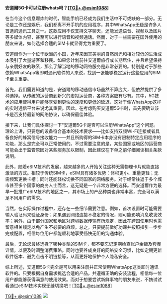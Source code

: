 **安道爾5G卡可以注册whats吗？[[TG💪+ @esim1088](https://t.me/s/esim1088)]**

在当今这个信息爆炸的时代，智能手机已经成为我们生活中不可或缺的一部分。无论是工作还是娱乐，我们都离不开手机的应用程序，其中WhatsApp无疑是许多人首选的通讯工具之一。这款应用不仅支持文字聊天，还能发送语音、视频以及图片等多媒体内容，甚至可以进行语音和视频通话。然而，对于一些需要在国外使用的朋友来说，如何选择合适的SIM卡就显得尤为重要了。

安道爾作为一个位于欧洲的小国，近年来因其美丽的自然风光和相对较低的生活成本吸引了大量游客和移民。如果您计划前往安道爾旅行或长期居住，并且希望保持与亲朋好友的联系，那么了解当地的移动网络服务是非常必要的。特别是对于那些依赖WhatsApp等即时通讯软件的人来说，找到一张能够稳定运行这些应用的SIM卡至关重要。

首先，我们需要知道的是，安道爾的移动通信市场虽然不算庞大，但依然提供了多种选择。从传统的运营商到新兴的虚拟运营商，各种方案应有尽有。其中，5G技术的应用使得用户能够享受到更快的速度和更低的延迟，这对于像WhatsApp这样的实时通信平台来说尤其重要。因此，在考虑购买安道爾5G卡时，首先要确认该卡是否支持最新的网络协议，以确保最佳体验。

接下来，让我们具体探讨一下“安道爾5G卡是否可以注册WhatsApp”这个问题。理论上讲，只要您的设备符合基本的技术要求——比如支持双频Wi-Fi连接或者具备良好的蜂窝信号接收能力——并且所购得的SIM卡本身没有限制特定应用程序的功能，那么是完全可以正常使用的。不过需要注意的是，某些国家或地区的运营商可能会出于监管原因对某些服务加以限制，因此建议在下单之前仔细阅读相关条款说明。

此外，随着eSIM技术的发展，越来越多的人开始关注这种无需物理卡片就能直接激活的方式。相较于传统SIM卡，eSIM具有诸多优势：体积更小、重量更轻；无需频繁更换卡槽；同时还能轻松切换不同国家的网络服务。对于经常往返于多个城市甚至多个国家的商务人士而言，这无疑是一个非常方便的选择。而安道爾作为最早一批推广eSIM技术的地区之一，其市场上的产品种类也非常丰富，完全可以满足不同用户的需求。

当然，在实际操作过程中，还存在一些细节需要注意。例如，首次设置时可能需要输入验证码来验证身份；如果遇到网络连接不稳定的情况，则可能影响消息收发效率；另外，由于部分国家和地区对跨境数据传输有所规定，因此在跨国使用时也需留意相关规定以免产生不必要的麻烦。总之，只要提前做好功课并按照指引一步步完成配置，相信每位用户都能顺利地享受畅快无阻的沟通体验。

最后，无论您最终选择了哪种类型的SIM卡，都不要忘记定期检查账户余额及套餐详情，以便及时调整消费策略。同时也要养成良好的网络安全习惯，比如定期更新软件版本、避免点击不明链接等，从而更好地保护个人隐私安全。

综上所述，安道爾5G卡完全是可以用来注册并正常使用WhatsApp这类即时通讯软件的。只要根据自身需求挑选合适的产品，并遵循正确的安装流程，相信每一位用户都能够获得满意的使用效果。而对于想要尝试新鲜事物的朋友来说，不妨试试看通过eSIM技术实现无缝切换吧！[[TG💪+ @esim1088](https://t.me/s/esim1088)]

[TG💪+ @esim1088](https://t.me/s/esim1088) ![](https://i.postimg.cc/4NQfJmqS/Snipaste-2025-05-13-00-14-12.png)